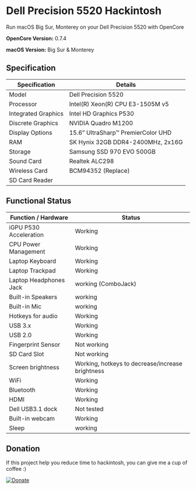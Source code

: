 # Dell Precision 5520 Hackintosh

Run macOS Big Sur, Monterey on your Dell Precision 5520 with OpenCore

<b>OpenCore Version:</b> 0.7.4

<b>macOS Version:</b> Big Sur & Monterey

## Specification

| Specification       | Details                            |
| ------------------- | ---------------------------------- |
| Model               | Dell Precision 5520                |
| Processor           | Intel(R) Xeon(R) CPU E3-1505M v5   |
| Integrated Graphics | Intel HD Graphics P530             |
| Discrete Graphics   | NVIDIA Quadro M1200                |
| Display Options     | 15.6” UltraSharp™ PremierColor UHD |
| RAM                 | SK Hynix 32GB DDR4-2400MHz, 2x16G  |
| Storage             | Samsung SSD 970 EVO 500GB          |
| Sound Card          | Realtek ALC298                     |
| Wireless Card       | BCM94352 (Replace)                 |
| SD Card Reader      |                                    |

## Functional Status

| Function / Hardware      | Status                                                     |
| ------------------------ | ---------------------------------------------------------- |
| iGPU P530 Acceleration   | Working                                                    |
| CPU Power Management     | Working                                                    |
| Laptop Keyboard          | Working                                                    |
| Laptop Trackpad          | Working                                                    |
| Laptop Headphones Jack   | working (ComboJack)                              |
| Built-in Speakers        | working                                          |
| Built-in Mic             | working                                          |
| Hotkeys for audio        | Working                                                    |
| USB 3.x                  | Working                                                    |
| USB 2.0                  | Working                                                    |
| Fingerprint Sensor       | Not working                                                |
| SD Card Slot             | Not working                                                |
| Screen brightness        | Working, hotkeys to decrease/increase brightness           |
| WiFi                     | Working                                                    |
| Bluetooth                | Working                                                    |
| HDMI                     | Working                                                    |
| Dell USB3.1 dock         | Not tested                                                 |
| Built-in webcam          | Working                                                    |
| Sleep                    | working                                                    |

## Donation
If this project help you reduce time to hackintosh, you can give me a cup of coffee :) 

[![Donate](https://img.shields.io/badge/Donate-PayPal-green.svg)](https://paypal.me/thanhld?country.x=VN&locale.x=vi_VN)